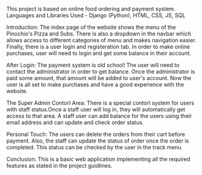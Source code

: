 This project is based on online food ordering and payment system. 
Languages and Libraries Used - Django (Python), HTML, CSS, JS, SQL

Introduction: 
    The index page of the website shows the menu of the Pinochio's Pizza and Subs. There is also a dropdown in the navbar which allows access to different categories of menu and makes navigation easier. Finally, there is a user login and registeration tab. In order to make online purchases, user will need to login and get some balance in their account.

After Login:
    The payment system is old school! The user will need to contact the administrator in order to get balance. Once the administrator is paid some amount, that amount will be added to user's account. Now the user is all set to make purchases and have a good experience with the website.

The Super Admin Contorl Area:
    There is a special contorl system for users with staff status.Once a staff user will log in, they will automatically get access to that area. A staff user can add balance for the users using their email address and can update and check order status.

Personal Touch:
    The users can delete the orders from their cart before payment. Also, the staff can update the status of order once the order is completed. This status can be checked by the user in the track menu.

Conclusion:
    This is a basic web application implementing all the required features as stated in the project guidlines.
